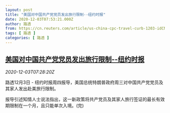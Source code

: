 ```yaml
---
layout: post
title: "美国对中国共产党党员发出旅行限制--纽约时报"
date: 2020-12-03T07:53:21.000Z
author: 路透
from: https://cn.reuters.com/article/us-china-cpc-travel-curb-1203-idCNKBS28D0RK
tags: [ 路透 ]
categories: [ 路透 ]
---
```

<!--1606982001000-->
[美国对中国共产党党员发出旅行限制--纽约时报](https://cn.reuters.com/article/us-china-cpc-travel-curb-1203-idCNKBS28D0RK)
------

<div>
<div><i>2020-12-03T07:28:20Z</i></div><p>路透12月3日 - 纽约时报周四报导，美国总统特朗普政府周三对中国共产党党员及其家人发出赴美旅行限制。</p><p>报导引述知情人士说法指出，这一新政策将共产党员及其家人旅行签证的最长有效期限制在一个月，且只能单次入境。(完)</p>
</div>
